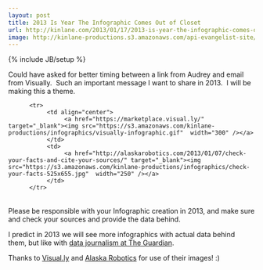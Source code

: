 ```yaml
---
layout: post
title: 2013 Is Year The Infographic Comes Out of Closet
url: http://kinlane.com/2013/01/17/2013-is-year-the-infographic-comes-out-of-closet/
image: http://kinlane-productions.s3.amazonaws.com/api-evangelist-site/blog/check-your-facts-525x655.jpg
---
```

{% include JB/setup %}
<p>
     Could have asked for better timing between a link from Audrey and email from Visually.  Such an important message I want to share in 2013.  I will be making this a theme.
</p>
<table cellspacing="5" cellpadding="5" align="center">
     
          <tr>
               <td align="center">
                    <a href="https://marketplace.visual.ly/" target="_blank"><img src="https://s3.amazonaws.com/kinlane-productions/infographics/visually-infographic.gif"  width="300" /></a>
               </td>
               <td>
                    <a href="http://alaskarobotics.com/2013/01/07/check-your-facts-and-cite-your-sources/" target="_blank"><img src="https://s3.amazonaws.com/kinlane-productions/infographics/check-your-facts-525x655.jpg"  width="250" /></a>
               </td>
          </tr>
     
</table>
<p>
     Please be responsible with your Infographic creation in 2013, and make sure and check your sources and provide the data behind.
</p>
<p>
     I predict in 2013 we will see more infographics with actual data behind them, but like with <a href="/2013/01/17/the-guardian-is-brilliant-in-supporting-relevant-events-with-open-data/">data journalism at The Guardian</a>.
</p>
<p>
     Thanks to <a href="https://marketplace.visual.ly/" target="_blank">Visual.ly</a> and <a href="http://alaskarobotics.com/2013/01/07/check-your-facts-and-cite-your-sources/" target="_blank">Alaska Robotics</a> for use of their images! :)
</p>